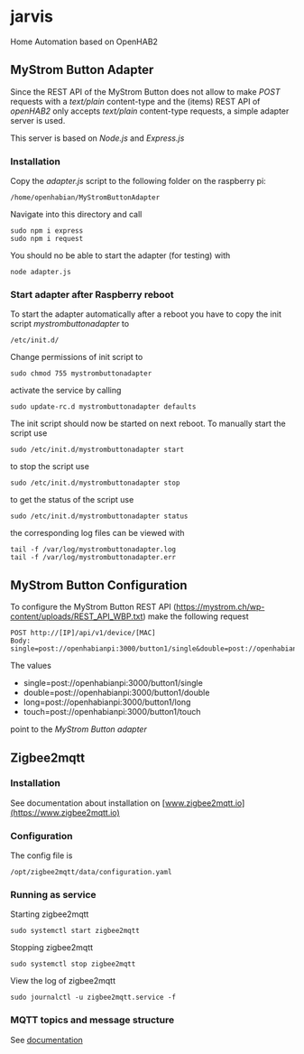 # jarvis
Home Automation based on OpenHAB2

## MyStrom Button Adapter
Since the REST API of the MyStrom Button does not allow to make _POST_ requests with a _text/plain_ content-type and the (items) REST API of _openHAB2_ only accepts _text/plain_ content-type requests, a simple adapter server is used.

This server is based on _Node.js_ and _Express.js_

### Installation
Copy the _adapter.js_ script to the following folder on the raspberry pi:

```
/home/openhabian/MyStromButtonAdapter
```
Navigate into this directory and call

```
sudo npm i express
sudo npm i request
```
You should no be able to start the adapter (for testing) with
```
node adapter.js
```

### Start adapter after Raspberry reboot
To start the adapter automatically after a reboot you have to copy the init script _mystrombuttonadapter_ to
```
/etc/init.d/
```
Change permissions of init script to
```
sudo chmod 755 mystrombuttonadapter
```
activate the service by calling
```
sudo update-rc.d mystrombuttonadapter defaults
```
The init script should now be started on next reboot. To manually start the script use
```
sudo /etc/init.d/mystrombuttonadapter start
```
to stop the script use
```
sudo /etc/init.d/mystrombuttonadapter stop
```
to get the status of the script use
```
sudo /etc/init.d/mystrombuttonadapter status
```
the corresponding log files can be viewed with
```
tail -f /var/log/mystrombuttonadapter.log
tail -f /var/log/mystrombuttonadapter.err
```
## MyStrom Button Configuration
To configure the MyStrom Button REST API (https://mystrom.ch/wp-content/uploads/REST_API_WBP.txt) make the following request
```
POST http://[IP]/api/v1/device/[MAC]
Body: single=post://openhabianpi:3000/button1/single&double=post://openhabianpi:3000/button1/double&long=post://openhabianpi:3000/button1/long&touch=post://openhabianpi:3000/button1/touch
```
The values
* single=post://openhabianpi:3000/button1/single
* double=post://openhabianpi:3000/button1/double
* long=post://openhabianpi:3000/button1/long
* touch=post://openhabianpi:3000/button1/touch

point to the _MyStrom Button adapter_

## Zigbee2mqtt
### Installation
See documentation about installation on [www.zigbee2mqtt.io](https://www.zigbee2mqtt.io)

### Configuration
The config file is
```
/opt/zigbee2mqtt/data/configuration.yaml
```

### Running as service
Starting zigbee2mqtt
```
sudo systemctl start zigbee2mqtt
```

Stopping zigbee2mqtt
```
sudo systemctl stop zigbee2mqtt
```
View the log of zigbee2mqtt
```
sudo journalctl -u zigbee2mqtt.service -f
```

### MQTT topics and message structure
See [documentation](https://www.zigbee2mqtt.io/information/mqtt_topics_and_message_structure.html)
